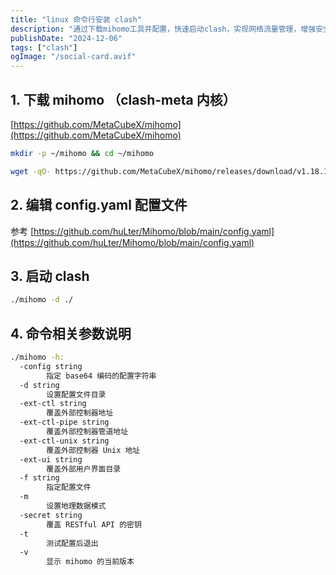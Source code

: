 ```yaml
---
title: "linux 命令行安装 clash"
description: "通过下载mihomo工具并配置，快速启动clash，实现网络流量管理，增强安全性与灵活性。"
publishDate: "2024-12-06"
tags: ["clash"]
ogImage: "/social-card.avif"
---
```


<!-- more --> 

##  1. 下载 mihomo （clash-meta 内核）

[https://github.com/MetaCubeX/mihomo](https://github.com/MetaCubeX/mihomo)

```sh
mkdir -p ~/mihomo && cd ~/mihomo

wget -qO- https://github.com/MetaCubeX/mihomo/releases/download/v1.18.10/mihomo-linux-amd64-compatible-go120-v1.18.10.gz | gzip -dc > mihomo && chmod +x mihomo
```

## 2. 编辑 config.yaml 配置文件

参考 [https://github.com/huLter/Mihomo/blob/main/config.yaml](https://github.com/huLter/Mihomo/blob/main/config.yaml)

## 3. 启动 clash

```sh
./mihomo -d ./ 
```
## 4. 命令相关参数说明

```sh
./mihomo -h:
  -config string
        指定 base64 编码的配置字符串
  -d string
        设置配置文件目录
  -ext-ctl string
        覆盖外部控制器地址
  -ext-ctl-pipe string
        覆盖外部控制器管道地址
  -ext-ctl-unix string
        覆盖外部控制器 Unix 地址
  -ext-ui string
        覆盖外部用户界面目录
  -f string
        指定配置文件
  -m
        设置地理数据模式
  -secret string
        覆盖 RESTful API 的密钥
  -t
        测试配置后退出
  -v
        显示 mihomo 的当前版本
```        